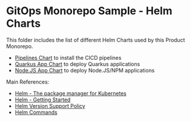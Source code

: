 # GitOps Monorepo Sample - Helm Charts

This folder includes the list of different Helm Charts used by this Product Monorepo.

* [Pipelines Chart](./pipelines-chart/README.md) to install the CICD pipelines
* [Quarkus App Chart](./quarkus-app-chart/README.md) to deploy Quarkus applications
* [Node.JS App Chart](./node-app-chart/README.md) to deploy Node.JS/NPM applications

Main References:

* [Helm - The package manager for Kubernetes](https://helm.sh/)
* [Helm - Getting Started](https://helm.sh/docs/chart_template_guide/getting_started/)
* [Helm Version Support Policy](https://helm.sh/docs/topics/version_skew/)
* [Helm Commands](https://helm.sh/docs/helm/)
